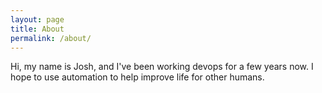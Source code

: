 ```yaml
---
layout: page
title: About
permalink: /about/
---
```


Hi, my name is Josh, and I've been working devops for a few years now. I hope to use automation to help improve life for other humans.

